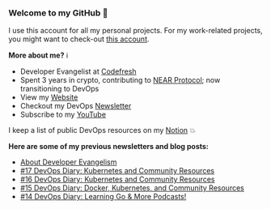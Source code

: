 ### Welcome to my GitHub :turtle:

I use this account for all my personal projects. For my work-related projects, you might want to check-out [this account](https://github.com/anais-codefresh).

**More about me?** :information_source:
* Developer Evangelist at [Codefresh](https://codefresh.io/)
* Spent 3 years in crypto, contributing to [NEAR Protocol](https://github.com/near); now transitioning to DevOps
* View my [Website](https://anaisurl.com/)
* Checkout my DevOps [Newsletter](https://blog.anaisurl.com/tag/devops)
* Subscribe to my [YouTube](https://www.youtube.com/channel/UCb4mfRT5UWpjoUQRcIE2qOQ)

I keep a list of public DevOps resources on my [Notion](https://www.notion.so/DevOps-Diary-2e5c82e48d374442858fc8295070a4b8) :boom:

**Here are some of my previous newsletters and blog posts:**
<!-- BLOG-POST-LIST:START -->
- [About Developer Evangelism](https://blog.anaisurl.com/about-developer-evangelism/)
- [#17 DevOps Diary: Kubernetes and Community Resources](https://blog.anaisurl.com/17-devops-diary-kubernetes-and-community-resources/)
- [#16 DevOps Diary: Kubernetes and Community Resources](https://blog.anaisurl.com/16-devops-diary-kubernetes-and-community-resources/)
- [#15 DevOps Diary: Docker, Kubernetes, and Community Resources](https://blog.anaisurl.com/15-devops-diary-docker-kubernetes-and-community-resources/)
- [#14 DevOps Diary: Learning Go & More Podcasts!](https://blog.anaisurl.com/14-devops-diary-learning-go-more-podcasts/)
<!-- BLOG-POST-LIST:END -->

